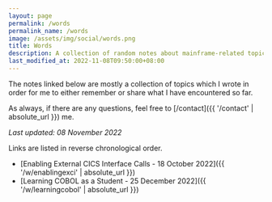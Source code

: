 ```yaml
---
layout: page
permalink: /words
permalink_name: /words
image: /assets/img/social/words.png
title: Words
description: A collection of random notes about mainframe-related topics.
last_modified_at: 2022-11-08T09:50:00+08:00
---
```


The notes linked below are mostly a collection of topics which I wrote in order for me to either remember or share what I have encountered so far.

As always, if there are any questions, feel free to [/contact]({{ '/contact' | absolute_url }}) me.

*Last updated: 08 November 2022*

Links are listed in reverse chronological order.

- [Enabling External CICS Interface Calls - 18 October 2022]({{ '/w/enablingexci' | absolute_url }})
- [Learning COBOL as a Student - 25 December 2022]({{ '/w/learningcobol' | absolute_url }})